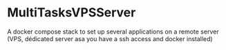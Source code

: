 # MultiTasksVPSServer
A docker compose stack to set up several applications on a remote server (VPS, dédicated server asa you have a ssh access and docker installed)
